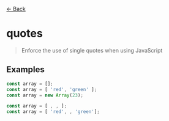 [&#x2190; Back](./)
# quotes

> Enforce the use of single quotes when using JavaScript

 

## Examples

<code-highlight>
 
<div slot="correct">

```js
const array = [];
const array = [ 'red', 'green' ];
const array = new Array(23);

```

</div>

 
<div slot="incorrect">

```js
const array = [ , , ];
const array = [ 'red', , 'green'];

```

</div>

 
</code-highlight>

